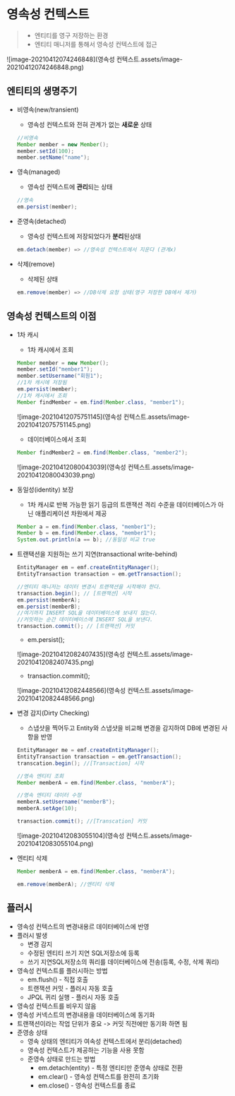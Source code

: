 # 영속성 컨텍스트

> * 엔티티를 영구 저장하는 환경
> * 엔티티 매니저를 통해서 영속성 컨텍스트에 접근

![image-20210412074246848](영속성 컨텍스트.assets/image-20210412074246848.png)

## 엔티티의 생명주기

* 비영속(new/transient)

  * 영속성 컨텍스트와 전혀 관계가 없는 **새로운** 상태

  ```java
  //비영속
  Member member = new Member();
  member.setId(100);
  member.setName("name");
  ```

* 영속(managed)

  * 영속성 컨텍스트에 **관리**되는 상태

  ```java
  //영속
  em.persist(member);
  ```

* 준영속(detached)

  * 영속성 컨텍스트에 저장되었다가 **분리**된상태

  ```java
  em.detach(member) => //영속성 컨텍스트에서 지운다 (관계x)
  ```

* 삭제(remove)

  * 삭제된 상태

  ```java
  em.remove(member) => //DB삭제 요청 상태(영구 저장한 DB에서 제거)
  ```

## 영속성 컨텍스트의 이점

* 1차 캐시

  * 1차 캐시에서 조회

  ```java
  Member member = new Member();
  member.setId("member1");
  member.setUsername("회원1");
  //1차 캐시에 저장됨
  em.persist(member);
  //1차 캐시에서 조회
  Member findMember = em.find(Member.class, "member1");
  ```

  ![image-20210412075751145](영속성 컨텍스트.assets/image-20210412075751145.png)

  * 데이터베이스에서 조회

  ```java
  Member findMember2 = em.find(Member.class, "member2");
  ```

  ![image-20210412080043039](영속성 컨텍스트.assets/image-20210412080043039.png)

  

* 동일성(identity) 보장

  * 1차 캐시로 반복 가능한 읽기 등급의 트랜잭션 격리 수준을 데이터베이스가 아닌 애플리케이션 차원에서 제공

  ```java
  Member a = em.find(Member.class, "member1");
  Member b = em.find(Member.class, "member1");
  System.out.println(a == b); //동일성 비교 true
  ```

  

* 트랜택션을 지원하는 쓰기 지연(transactional write-behind)

  ```java
  EntityManager em = emf.createEntityManager();
  EntityTransaction transaction = em.getTransaction();
  
  //엔티티 매니저는 데이터 변경시 트랜잭션을 시작해야 한다.
  transaction.begin(); // [트랜잭션] 시작
  em.persist(memberA);
  em.persist(memberB);
  //여기까지 INSERT SQL을 데이터베이스에 보내지 않는다.
  //커밋하는 순간 데이터베이스에 INSERT SQL을 보낸다.
  transaction.commit(); // [트랜잭션] 커밋
  ```

  * em.persist();

  ![image-20210412082407435](영속성 컨텍스트.assets/image-20210412082407435.png)

  * transaction.commit();

  ![image-20210412082448566](영속성 컨텍스트.assets/image-20210412082448566.png)

  

* 변경 감지(Dirty Checking)

  * 스냅샷을 찍어두고 Entity와 스냅샷을 비교해 변경을 감지하여 DB에 변경된 사항을 반영

  ```java
  EntityManager me = emf.createEntityManager();
  EntityTransaction transaction = em.getTransaction();
  transcation.begin(); //[Transaction] 시작
  
  //영속 엔티티 조회
  Member memberA = em.find(Member.class, "memberA");
  
  //영속 엔티티 데이터 수정
  memberA.setUsername("memberB");
  memberA.setAge(10);
  
  transaction.commit(); //[Transcation] 커밋
  ```

  ![image-20210412083055104](영속성 컨텍스트.assets/image-20210412083055104.png)

  

* 엔티티 삭제

  ```java
  Member memberA = em.find(Member.class, "memberA");
  
  em.remove(memberA); //엔티티 삭제
  ```

  

## 플러시

* 영속성 컨텍스트의 변경내용르 데이터베이스에 반영
* 플러시 발생
  * 변경 감지
  * 수정된 엔티티 쓰기 지연 SQL저장소에 등록
  * 쓰기 지연SQL저장소의 쿼리를 데이터베이스에 전송(등록, 수정, 삭제 쿼리)
* 영속성 컨텍스트를 플러시하는 방법
  * em.flush() - 직접 호출
  * 트랜잭션 커밋 - 플러시 자동 호출
  * JPQL 퀴리 실행 - 플러시 자동 호출
* 영속성 컨텍스트를 비우지 않음
* 영속성 커넥스트의 변경내용을 데이터베이스에 동기화
* 트랜잭션이라는 작업 단위가 중요 -> 커밋 직전에만 동기화 하면 됨
* 준영송 상태
  * 영속 상태의 엔티티가 여속성 컨텍스트에서 분리(detached)
  * 영속성 컨텍스트가 제공하는 기능을 사용 못함
  * 준영속 상태로 만드는 방법
    * em.detach(entity) - 특정 엔티티만 준영속 상태로 전환
    * em.clear() - 영속성 컨텍스트를 완전히 초기화
    * em.close() - 영속성 컨텍스트를 종료